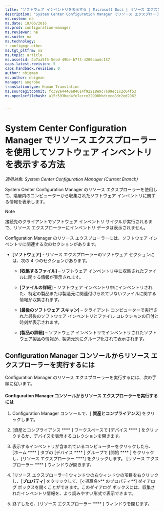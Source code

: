 ```yaml
---
title: "ソフトウェア インベントリを表示する | Microsoft Docs | リソース エクスプローラー"
description: "System Center Configuration Manager でリソース エクスプローラーを使用してソフトウェア インベントリを表示します。"
ms.custom: na
ms.date: 10/06/2016
ms.prod: configuration-manager
ms.reviewer: na
ms.suite: na
ms.technology:
- configmgr-other
ms.tgt_pltfrm: na
ms.topic: article
ms.assetid: 4b7aa5f6-5ebd-49be-b7f3-4206caadc187
caps.latest.revision: 5
caps.handback.revision: 0
author: nbigman
ms.author: nbigman
manager: angrobe
translationtype: Human Translation
ms.sourcegitcommit: fc392e4440e84614f92218e9c7a09ec1c2c64f53
ms.openlocfilehash: a15c593bed4fe7ecce22990bbdcecc8dc2ed2962


---
```

# <a name="how-to-use-resource-explorer-to-view-software-inventory-in-system-center-configuration-manager"></a>System Center Configuration Manager でリソース エクスプローラーを使用してソフトウェア インベントリを表示する方法

*適用対象: System Center Configuration Manager (Current Branch)*

System Center Configuration Manager のリソース エクスプローラーを使用して、階層内のコンピューターから収集されたソフトウェア インベントリに関する情報を表示します。  

> [!NOTE]  
>  接続先のクライアントでソフトウェア インベントリ サイクルが実行されるまで、リソース エクスプローラーにインベントリ データは表示されません。  

 Configuration Manager のリソース エクスプローラーには、ソフトウェア インベントリに関連する次のセクションがあります。  

-   **[ソフトウェア]** - リソース エクスプローラーのソフトウェア セクションには、次の 4 つのセクションがあります。  

    -   **[収集するファイル]** – ソフトウェア インベントリ中に収集されたファイルに関する情報が表示されます。  

    -   **[ファイルの詳細]** – ソフトウェア インベントリ中にインベントリされた、特定の製品または製造元に関連付けられていないファイルに関する情報が収集されます。  

    -   **[最後のソフトウェア スキャン]** – クライアント コンピューターで実行された最後のソフトウェア インベントリとファイル コレクションの日付と時刻が表示されます。  

    -   **[製品の詳細]** – ソフトウェア インベントリでインベントリされたソフトウェア製品の情報が、製造元別にグループ化されて表示されます。  

## <a name="to-run-resource-explorer-from-the-configuration-manager-console"></a>Configuration Manager コンソールからリソース エクスプローラーを実行するには  
 Configuration Manager のリソース エクスプローラーを実行するには、次の手順に従います。  

#### <a name="to-run-resource-explorer-from-the-configuration-manager-console"></a>Configuration Manager コンソールからリソース エクスプローラーを実行するには  

1.  Configuration Manager コンソールで、[ **資産とコンプライアンス**] をクリックします。  

2.  [資産とコンプライアンス **** ] ワークスペースで [デバイス **** ] をクリックするか、デバイスを表示するコレクションを開きます。  

3.  表示するインベントリが含まれているコンピューターをクリックしたら、[ホーム **** ] タブの [デバイス **** ] グループで [開始 **** ] をクリックし、[リソース エクスプローラー ****] をクリックします。 [リソース エクスプローラー **** ] ウィンドウが開きます。  

4.  [リソース エクスプローラー] ウィンドウの右ウィンドウの項目を右クリックし、[**プロパティ**] をクリックして、[*<項目名\>*** のプロパティ**] ダイアログ ボックスを開くことができます。このダイアログ ボックスには、収集されたインベントリ情報を、より読みやすい形式で表示できます。  

5.  終了したら、[リソース エクスプローラー **** ] ウィンドウを閉じます。  



<!--HONumber=Dec16_HO3-->


